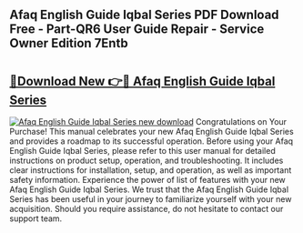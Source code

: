 ## Afaq English Guide Iqbal Series PDF Download Free - Part-QR6 User Guide Repair - Service Owner Edition 7Entb

# <h2><a href="http://bc52627.oget.top/?id=Afaq+English+Guide+Iqbal+Series">🔗Download New 👉🔴 Afaq English Guide Iqbal Series</a></h2>

[![Afaq English Guide Iqbal Series new download](https://i.imgur.com/5g1atiW.png)](http://bc52627.oget.top/?id=Afaq+English+Guide+Iqbal+Series)
Congratulations on Your Purchase! This manual celebrates your new Afaq English Guide Iqbal Series and provides a roadmap to its successful operation. Before using your Afaq English Guide Iqbal Series, please refer to this user manual for detailed instructions on product setup, operation, and troubleshooting. It includes clear instructions for installation, setup, and operation, as well as important safety information. Experience the power of list of features with your new Afaq English Guide Iqbal Series. We trust that the Afaq English Guide Iqbal Series has been useful in your journey to familiarize yourself with your new acquisition. Should you require assistance, do not hesitate to contact our support team.
